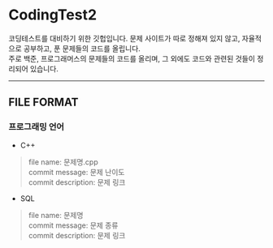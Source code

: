 # CodingTest2
코딩테스트를 대비하기 위한 깃헙입니다. 문제 사이트가 따로 정해져 있지 않고, 자율적으로 공부하고, 푼 문제들의 코드를 올립니다.  
주로 백준, 프로그래머스의 문제들의 코드를 올리며, 그 외에도 코드와 관련된 것들이 정리되어 있습니다.

---
## FILE FORMAT

### 프로그래밍 언어
- C++  
> file name: 문제명.cpp  
> commit message: 문제 난이도  
> commit description: 문제 링크
- SQL
> file name: 문제명  
> commit message: 문제 종류  
> commit description: 문제 링크
